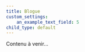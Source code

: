 ```yaml
---
title: Blogue
custom_settings:
    an_example_text_field: 5
child_type: default
---
```


Contenu à venir...